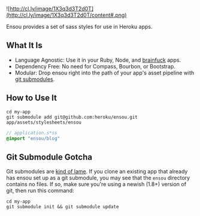 ![http://cl.ly/image/1X3q3d3T2d0T](http://cl.ly/image/1X3q3d3T2d0T/content#.png)

Ensou provides a set of sass styles for use in Heroku apps.

## What It Is

- Language Agnostic: Use it in your Ruby, Node, and [brainfuck](http://esolangs.org/wiki/brainfuck) apps.
- Dependency Free: No need for Compass, Bourbon, or Bootstrap.
- Modular: Drop ensou right into the path of your app's asset pipeline with [git submodules](https://devcenter.heroku.com/articles/git-submodules).

## How to Use It

```
cd my-app
git submodule add git@github.com:heroku/ensou.git app/assets/stylesheets/ensou
```

```sass
// application.s*ss
@import "ensou/blog"
```

## Git Submodule Gotcha

Git submodules are [kind of lame](http://git-scm.com/book/en/Git-Tools-Submodules#Cloning-a-Project-with-Submodules). If you clone an existing app that already has ensou set up as a git submodule,
you may see that the `ensou` directory contains no files. If so, make sure you're
using a newish (1.8+) version of git, then run this command:

```
cd my-app
git submodule init && git submodule update
```